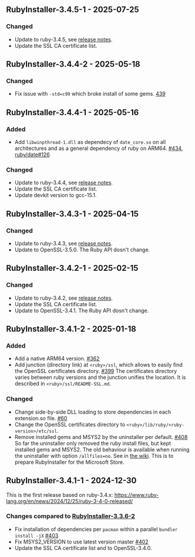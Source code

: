 ## RubyInstaller-3.4.5-1 - 2025-07-25

### Changed
- Update to ruby-3.4.5, see [release notes](https://www.ruby-lang.org/en/news/2025/07/15/ruby-3-4-5-released/).
- Update the SSL CA certificate list.


## RubyInstaller-3.4.4-2 - 2025-05-18

### Changed
- Fix issue with `-std=c99` which broke install of some gems. [439](https://github.com/oneclick/rubyinstaller2/issues/439)


## RubyInstaller-3.4.4-1 - 2025-05-16

### Added
- Add `libwinpthread-1.dll` as dependecy of `date_core.so` on all architectures and as a general dependency of ruby on ARM64. [#434](https://github.com/oneclick/rubyinstaller2/issues/434), [ruby/date#126](https://github.com/ruby/date/issues/126)

### Changed
- Update to ruby-3.4.4, see [release notes](https://www.ruby-lang.org/en/news/2025/05/14/ruby-3-4-4-released/).
- Update the SSL CA certificate list.
- Update devkit version to gcc-15.1.


## RubyInstaller-3.4.3-1 - 2025-04-15

### Changed
- Update to ruby-3.4.3, see [release notes](https://www.ruby-lang.org/en/news/2025/04/14/ruby-3-4-3-released/).
- Update to OpenSSL-3.5.0. The Ruby API dosn't change.


## RubyInstaller-3.4.2-1 - 2025-02-15

### Changed
- Update to ruby-3.4.2, see [release notes](https://www.ruby-lang.org/en/news/2025/02/14/ruby-3-4-2-released/).
- Update the SSL CA certificate list.
- Update to OpenSSL-3.4.1. The Ruby API dosn't change.


## RubyInstaller-3.4.1-2 - 2025-01-18

### Added

- Add a native ARM64 version. [#362](https://github.com/oneclick/rubyinstaller2/issues/362)
- Add junction (directory link) at `<ruby>/ssl`, which allows to easily find the OpenSSL certificates directory. [#399](https://github.com/oneclick/rubyinstaller2/issues/399)
  The certificates directory varies between ruby versions and the junction unifies the location.
  It is described in `<ruby>/ssl/README-SSL.md`.

### Changed

- Change side-by-side DLL loading to store dependencies in each extension.so file. [#60](https://github.com/oneclick/rubyinstaller2/issues/60)
- Change the OpenSSL certificates directory to `<ruby>/lib/ruby/<ruby-version>/etc/ssl`.
- Remove installed gems and MSYS2 by the uninstaller per default. [#408](https://github.com/oneclick/rubyinstaller2/issues/408)
  So far the uninstaller only removed the ruby install files, but kept installed gems and MSYS2.
  The old behaviour is available when running the uninstaller with option `/allfiles=no`.
  See in [the wiki](https://github.com/oneclick/rubyinstaller2/wiki/FAQ#user-content-silent-install).
  This is to prepare RubyInstaller for the Microsoft Store.


## RubyInstaller-3.4.1-1 - 2024-12-30

This is the first release based on ruby-3.4.x: https://www.ruby-lang.org/en/news/2024/12/25/ruby-3-4-0-released/

### Changes compared to [RubyInstaller-3.3.6-2](CHANGELOG-3.2.md#rubyinstaller-326-1---2024-10-31)

- Fix installation of dependencies per `pacman` within a parallel `bundler install -jX` [#403](https://github.com/oneclick/rubyinstaller2/issues/403)
- Fix MSYS2_VERSION to use latest version master [#402](https://github.com/oneclick/rubyinstaller2/issues/402)
- Update the SSL CA certificate list and to OpenSSL-3.4.0.
